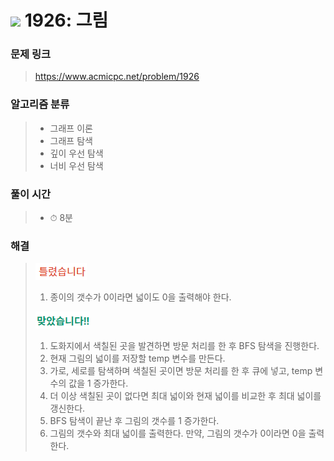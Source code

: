 # <img src="https://static.solved.ac/tier_small/10.svg" width=30> 1926: 그림 

### 문제 링크
> https://www.acmicpc.net/problem/1926

### 알고리즘 분류
>- 그래프 이론
>- 그래프 탐색
>- 깊이 우선 탐색
>- 너비 우선 탐색

### 풀이 시간
>- ⏱ 8분

### 해결
> ![bad](../../../Img/bad.png)  
>1. 종이의 갯수가 0이라면 넓이도 0을 출력해야 한다.
>  
> ![good](../../../Img/good.png)
>1. 도화지에서 색칠된 곳을 발견하면 방문 처리를 한 후 BFS 탐색을 진행한다.
>2. 현재 그림의 넓이를 저장할 temp 변수를 만든다.
>3. 가로, 세로를 탐색하며 색칠된 곳이면 방문 처리를 한 후 큐에 넣고, temp 변수의 값을 1 증가한다.
>4. 더 이상 색칠된 곳이 없다면 최대 넓이와 현재 넓이를 비교한 후 최대 넓이를 갱신한다.
>5. BFS 탐색이 끝난 후 그림의 갯수를 1 증가한다.
>6. 그림의 갯수와 최대 넓이를 출력한다. 만약, 그림의 갯수가 0이라면 0을 출력한다.

